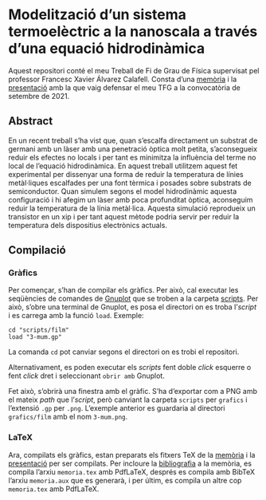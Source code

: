 # Modelitzaci&oacute; d&rsquo;un sistema termoel&egrave;ctric a la nanoscala a trav&eacute;s d&rsquo;una equaci&oacute; hidrodin&agrave;mica

Aquest repositori cont&eacute; el meu Treball de Fi de Grau de F&iacute;sica supervisat pel professor Francesc Xavier &Aacute;lvarez Calafell. Consta d&rsquo;una [mem&ograve;ria](https://github.com/alejandroplazagallan/sistema-termoelectric-a-la-nanoscala/releases/download/lliurament/memoria.pdf) i la [presentaci&oacute;](https://github.com/alejandroplazagallan/sistema-termoelectric-a-la-nanoscala/releases/download/lliurament/presentacio.pdf) amb la que vaig defensar el meu TFG a la convocat&ograve;ria de setembre de 2021.

## Abstract

En un recent treball s&rsquo;ha vist que, quan s&rsquo;escalfa directament un substrat de germani amb un l&agrave;ser amb una penetraci&oacute; &ograve;ptica molt petita, s&rsquo;aconsegueix reduir els efectes no locals i per tant es minimitza la influ&egrave;ncia del terme no local de l&rsquo;equaci&oacute; hidrodin&agrave;mica. En aquest treball utilitzem aquest fet experimental per dissenyar una forma de reduir la temperatura de l&iacute;nies met&agrave;l&middot;liques escalfades per una font t&egrave;rmica i posades sobre substrats de semiconductor. Quan simulem segons el model hidrodin&agrave;mic aquesta configuraci&oacute; i hi afegim un l&agrave;ser amb poca profunditat &ograve;ptica, aconseguim reduir la temperatura de la l&iacute;nia met&agrave;l&middot;lica. Aquesta simulaci&oacute; reprodueix un transistor en un xip i per tant aquest m&egrave;tode podria servir per reduir la temperatura dels dispositius electr&ograve;nics actuals.

## Compilaci&oacute;

### Gr&agrave;fics

Per comen&ccedil;ar, s&rsquo;han de compilar els gr&agrave;fics. Per aix&ograve;, cal executar les seq&uuml;&egrave;ncies de comandes de [Gnuplot](http://www.gnuplot.info) que se troben a la carpeta [scripts](scripts). Per aix&ograve;, s&rsquo;obre una terminal de Gnuplot, es posa el directori on es troba l&rsquo;*script* i es carrega amb la funci&oacute; `load`. Exemple:

```
cd "scripts/film"
load "3-mum.gp"
```

La comanda `cd` pot canviar segons el directori on es trobi el repositori.

Alternativament, es poden executar els *scripts* fent doble *click* esquerre o fent *click* dret i seleccionant `obrir amb` Gnuplot.

Fet aix&ograve;, s&rsquo;obrir&agrave; una finestra amb el gr&agrave;fic. S&rsquo;ha d&rsquo;exportar com a PNG amb el mateix *path* que l&rsquo;*script*, per&ograve; canviant la carpeta `scripts` per `grafics` i l&rsquo;extensi&oacute; `.gp` per `.png`. L&rsquo;exemple anterior es guardaria al directori `grafics/film` amb el nom `3-mum.png`.

### LaTeX

Ara, compilats els gr&agrave;fics, estan preparats els fitxers TeX de la [mem&ograve;ria](memoria/memoria.tex) i la [presentaci&oacute;](presentacio/presentacio.tex) per ser compilats. Per incloure la [bibliografia](memoria/bibliografia.bib) a la mem&ograve;ria, es compila l&rsquo;arxiu `memoria.tex` amb PdfLaTeX, despr&eacute;s es compila amb BibTeX l&rsquo;arxiu `memoria.aux` que es generar&agrave;, i per &uacute;ltim, es compila un altre cop `memoria.tex` amb PdfLaTeX.
